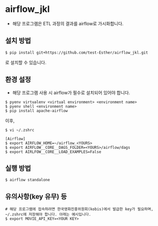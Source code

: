 # airflow_jkl
- 해당 프로그램은 ETL 과정의 결과를 airflow로 가시화합니다.

## 설치 방법
```
$ pip install git+https://github.com/test-Esther/airflow_jkl.git
```
로 설치할 수 있습니다.

## 환경 설정
- 해당 프로그램 사용 시 airflow가 필수로 설치되어 있어야 합니다.
```
$ pyenv virtualenv <virtual environment> <environment name>
$ pyenv shell <environment name>
$ pip install apache-airflow
```
이후,

```
$ vi ~/.zshrc

[Airflow]
$ export AIRFLOW_HOME=~/airflow_<YOURS>
$ export AIRFLOW__CORE__DAGS_FOLDER=<YOURS>/airflow/dags
$ export AIRLFOW__CORE__LOAD_EXAMPLES=False
```

## 실행 방법
```
$ airflow standalone
```

## 유의사항(key 유무) 등
```
# 해당 프로그램에 접속하려면 한국영화진흥위원회(kobis)에서 발급한 key가 필요하며, ~/.zshrc에 저장해야 합니다. 아래는 예시입니다.
$ export MOVIE_API_KEY=<YOUR KEY>
```

